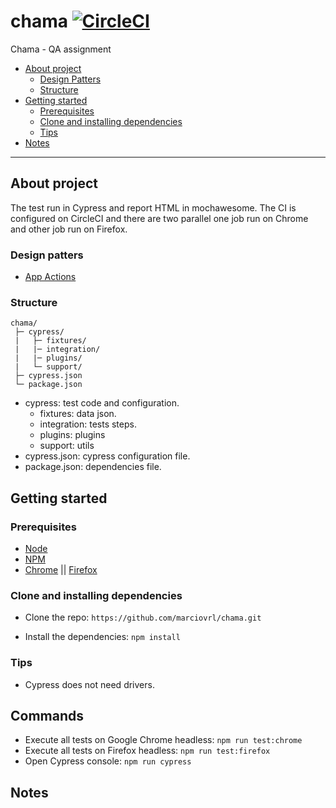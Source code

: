 # chama [![CircleCI](https://circleci.com/gh/marciovrl/chama.svg?style=svg)](https://circleci.com/gh/marciovrl/chama)

Chama - QA assignment

- [About project](#about-project)
  - [Design Patters](#design-patters)
  - [Structure](#structure)
- [Getting started](#getting-started)
  - [Prerequisites](#prerequisites)
  - [Clone and installing dependencies](#clone-and-installing-dependencies)
  - [Tips](#tips)
- [Notes](#notes)

---

## About project

The test run in Cypress and report HTML in mochawesome. The CI is configured on CircleCI and there are two parallel one job run on Chrome and other job run on Firefox.

### Design patters

- [App Actions](https://www.cypress.io/blog/2019/01/03/stop-using-page-objects-and-start-using-app-actions/)

### Structure

```
chama/
 ├─ cypress/
 |   ├─ fixtures/
 |   |─ integration/
 |   |─ plugins/
 |   └─ support/
 ├─ cypress.json
 └─ package.json
```

- cypress: test code and configuration.
  - fixtures: data json.
  - integration: tests steps.
  - plugins: plugins
  - support: utils
- cypress.json: cypress configuration file.
- package.json: dependencies file.

## Getting started

### Prerequisites

- [Node](https://nodejs.org/en/)
- [NPM](https://www.npmjs.com/)
- [Chrome](https://www.google.com/intl/pt-BR/chrome/) || [Firefox](https://www.mozilla.org/pt-BR/firefox/)

### Clone and installing dependencies

- Clone the repo: `https://github.com/marciovrl/chama.git`

- Install the dependencies: `npm install`

### Tips

- Cypress does not need drivers.

## Commands

- Execute all tests on Google Chrome headless: `npm run test:chrome`
- Execute all tests on Firefox headless: `npm run test:firefox`
- Open Cypress console: `npm run cypress`

## Notes
